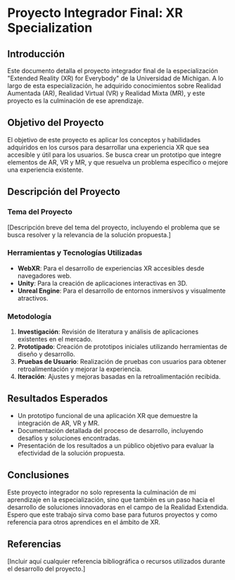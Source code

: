 # Proyecto Integrador Final: XR Specialization

## Introducción

Este documento detalla el proyecto integrador final de la especialización "Extended Reality (XR) for Everybody" de la Universidad de Michigan. A lo largo de esta especialización, he adquirido conocimientos sobre Realidad Aumentada (AR), Realidad Virtual (VR) y Realidad Mixta (MR), y este proyecto es la culminación de ese aprendizaje.

## Objetivo del Proyecto

El objetivo de este proyecto es aplicar los conceptos y habilidades adquiridos en los cursos para desarrollar una experiencia XR que sea accesible y útil para los usuarios. Se busca crear un prototipo que integre elementos de AR, VR y MR, y que resuelva un problema específico o mejore una experiencia existente.

## Descripción del Proyecto

### Tema del Proyecto

[Descripción breve del tema del proyecto, incluyendo el problema que se busca resolver y la relevancia de la solución propuesta.]

### Herramientas y Tecnologías Utilizadas

- **WebXR**: Para el desarrollo de experiencias XR accesibles desde navegadores web.
- **Unity**: Para la creación de aplicaciones interactivas en 3D.
- **Unreal Engine**: Para el desarrollo de entornos inmersivos y visualmente atractivos.

### Metodología

1. **Investigación**: Revisión de literatura y análisis de aplicaciones existentes en el mercado.
2. **Prototipado**: Creación de prototipos iniciales utilizando herramientas de diseño y desarrollo.
3. **Pruebas de Usuario**: Realización de pruebas con usuarios para obtener retroalimentación y mejorar la experiencia.
4. **Iteración**: Ajustes y mejoras basadas en la retroalimentación recibida.

## Resultados Esperados

- Un prototipo funcional de una aplicación XR que demuestre la integración de AR, VR y MR.
- Documentación detallada del proceso de desarrollo, incluyendo desafíos y soluciones encontradas.
- Presentación de los resultados a un público objetivo para evaluar la efectividad de la solución propuesta.

## Conclusiones

Este proyecto integrador no solo representa la culminación de mi aprendizaje en la especialización, sino que también es un paso hacia el desarrollo de soluciones innovadoras en el campo de la Realidad Extendida. Espero que este trabajo sirva como base para futuros proyectos y como referencia para otros aprendices en el ámbito de XR.

## Referencias

[Incluir aquí cualquier referencia bibliográfica o recursos utilizados durante el desarrollo del proyecto.]